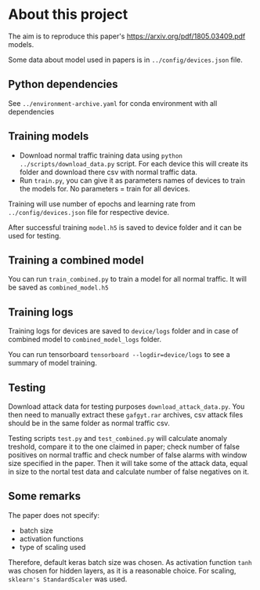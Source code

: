 # About this project

The aim is to reproduce this paper's <https://arxiv.org/pdf/1805.03409.pdf> models.

Some data about model used in papers is in `../config/devices.json` file.

## Python dependencies

See `../environment-archive.yaml` for conda environment with all dependencies

## Training models

* Download normal traffic training data using `python ../scripts/download_data.py` script. For each device this will create its folder and download there csv with normal traffic data.
* Run `train.py`, you can give it as parameters names of devices to train the models for. No parameters = train for all devices.

Training will use number of epochs and learning rate from `../config/devices.json` file for respective device.

After successful training `model.h5` is saved to device folder and it can be used for testing.

## Training a combined model

You can run `train_combined.py` to train a model for all normal traffic. It will be saved as `combined_model.h5`

## Training logs

Training logs for devices are saved to `device/logs` folder and in case of combined model to `combined_model_logs` folder.

You can run tensorboard `tensorboard --logdir=device/logs` to see a summary of model training.

## Testing

Download attack data for testing purposes `download_attack_data.py`. You then need to manually extract these `gafgyt.rar` archives, csv attack files should be in the same folder as normal traffic csv.

Testing scripts `test.py` and `test_combined.py` will calculate anomaly treshold, compare it to the one claimed in paper; check number of false positives on normal traffic and check number of false alarms with window size specified in the paper.
Then it will take some of the attack data, equal in size to the nortal test data and calculate number of false negatives on it.

## Some remarks

The paper does not specify:

* batch size
* activation functions
* type of scaling used

Therefore, default keras batch size was chosen.
As activation function `tanh` was chosen for hidden layers, as it is a reasonable choice.
For scaling, `sklearn's StandardScaler` was used.

